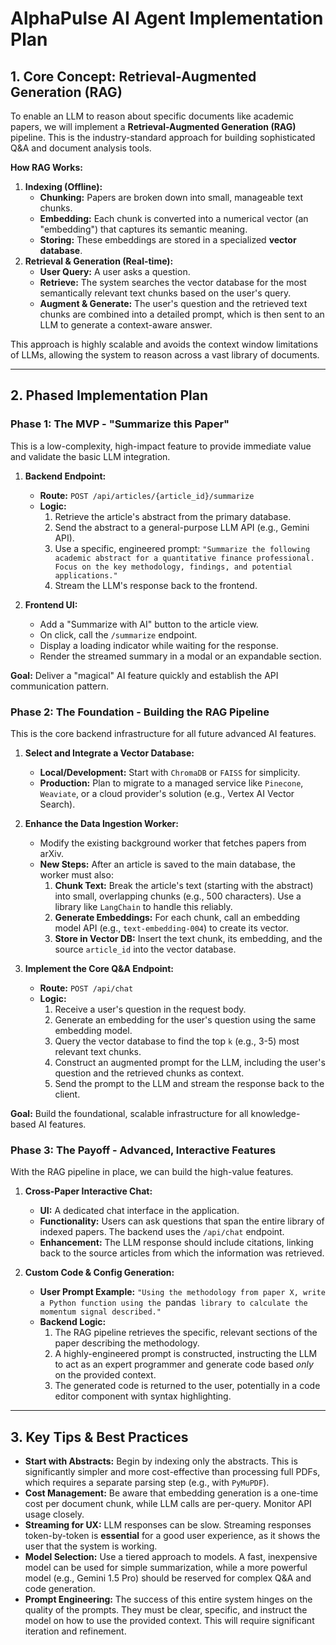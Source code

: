 # AlphaPulse AI Agent Implementation Plan

## 1. Core Concept: Retrieval-Augmented Generation (RAG)

To enable an LLM to reason about specific documents like academic papers, we will implement a **Retrieval-Augmented Generation (RAG)** pipeline. This is the industry-standard approach for building sophisticated Q&A and document analysis tools.

**How RAG Works:**

1.  **Indexing (Offline):**
    -   **Chunking:** Papers are broken down into small, manageable text chunks.
    -   **Embedding:** Each chunk is converted into a numerical vector (an "embedding") that captures its semantic meaning.
    -   **Storing:** These embeddings are stored in a specialized **vector database**.
2.  **Retrieval & Generation (Real-time):**
    -   **User Query:** A user asks a question.
    -   **Retrieve:** The system searches the vector database for the most semantically relevant text chunks based on the user's query.
    -   **Augment & Generate:** The user's question and the retrieved text chunks are combined into a detailed prompt, which is then sent to an LLM to generate a context-aware answer.

This approach is highly scalable and avoids the context window limitations of LLMs, allowing the system to reason across a vast library of documents.

---

## 2. Phased Implementation Plan

### Phase 1: The MVP - "Summarize this Paper"

This is a low-complexity, high-impact feature to provide immediate value and validate the basic LLM integration.

1.  **Backend Endpoint:**
    -   **Route:** `POST /api/articles/{article_id}/summarize`
    -   **Logic:**
        1.  Retrieve the article's abstract from the primary database.
        2.  Send the abstract to a general-purpose LLM API (e.g., Gemini API).
        3.  Use a specific, engineered prompt: `"Summarize the following academic abstract for a quantitative finance professional. Focus on the key methodology, findings, and potential applications."`
        4.  Stream the LLM's response back to the frontend.

2.  **Frontend UI:**
    -   Add a "Summarize with AI" button to the article view.
    -   On click, call the `/summarize` endpoint.
    -   Display a loading indicator while waiting for the response.
    -   Render the streamed summary in a modal or an expandable section.

**Goal:** Deliver a "magical" AI feature quickly and establish the API communication pattern.

### Phase 2: The Foundation - Building the RAG Pipeline

This is the core backend infrastructure for all future advanced AI features.

1.  **Select and Integrate a Vector Database:**
    -   **Local/Development:** Start with `ChromaDB` or `FAISS` for simplicity.
    -   **Production:** Plan to migrate to a managed service like `Pinecone`, `Weaviate`, or a cloud provider's solution (e.g., Vertex AI Vector Search).

2.  **Enhance the Data Ingestion Worker:**
    -   Modify the existing background worker that fetches papers from arXiv.
    -   **New Steps:** After an article is saved to the main database, the worker must also:
        1.  **Chunk Text:** Break the article's text (starting with the abstract) into small, overlapping chunks (e.g., 500 characters). Use a library like `LangChain` to handle this reliably.
        2.  **Generate Embeddings:** For each chunk, call an embedding model API (e.g., `text-embedding-004`) to create its vector.
        3.  **Store in Vector DB:** Insert the text chunk, its embedding, and the source `article_id` into the vector database.

3.  **Implement the Core Q&A Endpoint:**
    -   **Route:** `POST /api/chat`
    -   **Logic:**
        1.  Receive a user's question in the request body.
        2.  Generate an embedding for the user's question using the same embedding model.
        3.  Query the vector database to find the top `k` (e.g., 3-5) most relevant text chunks.
        4.  Construct an augmented prompt for the LLM, including the user's question and the retrieved chunks as context.
        5.  Send the prompt to the LLM and stream the response back to the client.

**Goal:** Build the foundational, scalable infrastructure for all knowledge-based AI features.

### Phase 3: The Payoff - Advanced, Interactive Features

With the RAG pipeline in place, we can build the high-value features.

1.  **Cross-Paper Interactive Chat:**
    -   **UI:** A dedicated chat interface in the application.
    -   **Functionality:** Users can ask questions that span the entire library of indexed papers. The backend uses the `/api/chat` endpoint.
    -   **Enhancement:** The LLM response should include citations, linking back to the source articles from which the information was retrieved.

2.  **Custom Code & Config Generation:**
    -   **User Prompt Example:** `"Using the methodology from paper X, write a Python function using the `pandas` library to calculate the momentum signal described."`
    -   **Backend Logic:**
        1.  The RAG pipeline retrieves the specific, relevant sections of the paper describing the methodology.
        2.  A highly-engineered prompt is constructed, instructing the LLM to act as an expert programmer and generate code based *only* on the provided context.
        3.  The generated code is returned to the user, potentially in a code editor component with syntax highlighting.

---

## 3. Key Tips & Best Practices

-   **Start with Abstracts:** Begin by indexing only the abstracts. This is significantly simpler and more cost-effective than processing full PDFs, which requires a separate parsing step (e.g., with `PyMuPDF`).
-   **Cost Management:** Be aware that embedding generation is a one-time cost per document chunk, while LLM calls are per-query. Monitor API usage closely.
-   **Streaming for UX:** LLM responses can be slow. Streaming responses token-by-token is **essential** for a good user experience, as it shows the user that the system is working.
-   **Model Selection:** Use a tiered approach to models. A fast, inexpensive model can be used for simple summarization, while a more powerful model (e.g., Gemini 1.5 Pro) should be reserved for complex Q&A and code generation.
-   **Prompt Engineering:** The success of this entire system hinges on the quality of the prompts. They must be clear, specific, and instruct the model on how to use the provided context. This will require significant iteration and refinement.
